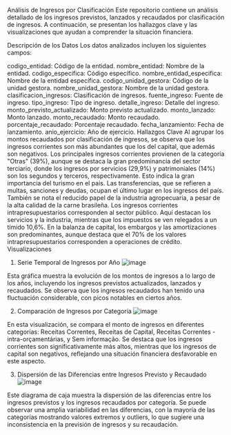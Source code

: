 Análisis de Ingresos por Clasificación
Este repositorio contiene un análisis detallado de los ingresos previstos, lanzados y recaudados por clasificación de ingresos. A continuación, se presentan los hallazgos clave y las visualizaciones que ayudan a comprender la situación financiera.

Descripción de los Datos
Los datos analizados incluyen los siguientes campos:

codigo_entidad: Código de la entidad.
nombre_entidad: Nombre de la entidad.
codigo_especifica: Código específico.
nombre_entidad_especifica: Nombre de la entidad específica.
codigo_unidad_gestora: Código de la unidad gestora.
nombre_unidad_gestora: Nombre de la unidad gestora.
clasificacion_ingresos: Clasificación de ingresos.
fuente_ingreso: Fuente de ingreso.
tipo_ingreso: Tipo de ingreso.
detalle_ingreso: Detalle del ingreso.
monto_previsto_actualizado: Monto previsto actualizado.
monto_lanzado: Monto lanzado.
monto_recaudado: Monto recaudado.
porcentaje_recaudado: Porcentaje recaudado.
fecha_lanzamiento: Fecha de lanzamiento.
anio_ejercicio: Año de ejercicio.
Hallazgos Clave
Al agrupar los montos recaudados por clasificación de ingresos, se observa que los ingresos corrientes son más abundantes que los del capital, que además son negativos.
Los principales ingresos corrientes provienen de la categoría "Otras" (39%), aunque se destaca la gran predominancia del sector terciario, donde los ingresos por servicios (29,9%) y patrimoniales (14%) son los segundos y terceros, respectivamente. Esto indica la gran importancia del turismo en el país. Las transferencias, que se refieren a multas, sanciones y deudas, ocupan el último lugar en los ingresos del país. También se nota el reducido papel de la industria agropecuaria, a pesar de la alta calidad de la carne brasileña.
Los ingresos corrientes intrapresupuestarios corresponden al sector público. Aquí destacan los servicios y la industria, mientras que los impuestos se ven relegados a un tímido 10,6%.
En la balanza de capital, los embargos y las amortizaciones son predominantes, aunque destaca que el 70% de los valores intrapresupuestarios corresponden a operaciones de crédito.
Visualizaciones
1. Serie Temporal de Ingresos por Año
![image](https://github.com/user-attachments/assets/20b00ddf-c775-4ff0-b12b-0ac1ea46476d)

Esta gráfica muestra la evolución de los montos de ingresos a lo largo de los años, incluyendo los ingresos previstos actualizados, lanzados y recaudados. Se observa que los ingresos recaudados han tenido una fluctuación considerable, con picos notables en ciertos años.

2. Comparación de Ingresos por Categoría
![image](https://github.com/user-attachments/assets/b97eb1b2-713c-4eb0-a0f0-55b35a73bb80)

En esta visualización, se compara el monto de ingresos en diferentes categorías: Receitas Correntes, Receitas de Capital, Receitas Correntes - intra-orçamentárias, y Sem informação. Se destaca que los ingresos corrientes son significativamente más altos, mientras que los ingresos de capital son negativos, reflejando una situación financiera desfavorable en este aspecto.

3. Dispersión de las Diferencias entre Ingresos Previsto y Recaudado
![image](https://github.com/user-attachments/assets/599506b4-4663-4ee3-a269-c6f23b59f761)

Este diagrama de caja muestra la dispersión de las diferencias entre los ingresos previstos y los ingresos recaudados por categoría. Se puede observar una amplia variabilidad en las diferencias, con la mayoría de las categorías mostrando valores extremos y outliers, lo que sugiere una inconsistencia en la previsión de ingresos y su recaudación.
